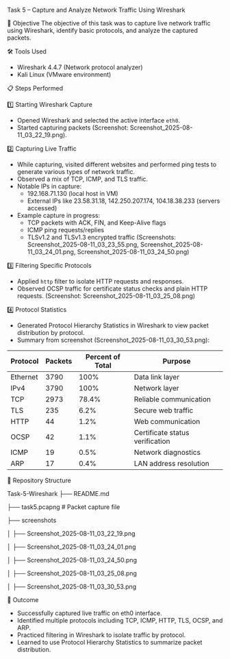 Task 5 – Capture and Analyze Network Traffic Using Wireshark

📌 Objective
The objective of this task was to capture live network traffic using Wireshark, identify basic protocols, and analyze the captured packets.

🛠 Tools Used
- Wireshark 4.4.7 (Network protocol analyzer)
- Kali Linux (VMware environment)

📋 Steps Performed

1️⃣ Starting Wireshark Capture
- Opened Wireshark and selected the active interface `eth0`.
- Started capturing packets (Screenshot: Screenshot_2025-08-11_03_22_19.png).

2️⃣ Capturing Live Traffic
- While capturing, visited different websites and performed ping tests to generate various types of network traffic.
- Observed a mix of TCP, ICMP, and TLS traffic.
- Notable IPs in capture:
  - 192.168.71.130 (local host in VM)
  - External IPs like 23.58.31.18, 142.250.207.174, 104.18.38.233 (servers accessed)
- Example capture in progress:
  - TCP packets with ACK, FIN, and Keep-Alive flags
  - ICMP ping requests/replies
  - TLSv1.2 and TLSv1.3 encrypted traffic
(Screenshots: Screenshot_2025-08-11_03_23_55.png, Screenshot_2025-08-11_03_24_01.png, Screenshot_2025-08-11_03_24_50.png)

3️⃣ Filtering Specific Protocols
- Applied `http` filter to isolate HTTP requests and responses.
- Observed OCSP traffic for certificate status checks and plain HTTP requests.
(Screenshot: Screenshot_2025-08-11_03_25_08.png)

4️⃣ Protocol Statistics
- Generated Protocol Hierarchy Statistics in Wireshark to view packet distribution by protocol.
- Summary from screenshot (Screenshot_2025-08-11_03_30_53.png):

| Protocol | Packets | Percent of Total | Purpose |
|----------|---------|-----------------|---------|
| Ethernet | 3790    | 100%            | Data link layer |
| IPv4     | 3790    | 100%            | Network layer |
| TCP      | 2973    | 78.4%           | Reliable communication |
| TLS      | 235     | 6.2%            | Secure web traffic |
| HTTP     | 44      | 1.2%            | Web communication |
| OCSP     | 42      | 1.1%            | Certificate status verification |
| ICMP     | 19      | 0.5%            | Network diagnostics |
| ARP      | 17      | 0.4%            | LAN address resolution |

📂 Repository Structure

Task-5-Wireshark
 ├── README.md
 
 ├── task5.pcapng    # Packet capture file
 
 ├── screenshots

 │    ├── Screenshot_2025-08-11_03_22_19.png
 
 │    ├── Screenshot_2025-08-11_03_24_01.png
 
 │    ├── Screenshot_2025-08-11_03_24_50.png
 
 │    ├── Screenshot_2025-08-11_03_25_08.png
 
 │    ├── Screenshot_2025-08-11_03_30_53.png

🎯 Outcome
- Successfully captured live traffic on eth0 interface.
- Identified multiple protocols including TCP, ICMP, HTTP, TLS, OCSP, and ARP.
- Practiced filtering in Wireshark to isolate traffic by protocol.
- Learned to use Protocol Hierarchy Statistics to summarize packet distribution.

